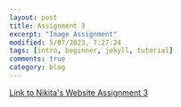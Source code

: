 ```yaml
---
layout: post
title: Assignment 3 
excerpt: "Image Assignment"
modified: 5/07/2023, 7:27:24
tags: [intro, beginner, jekyll, tutorial]
comments: true
category: blog
---
```

[Link to Nikita's Website Assignment 3](https://niki1311.github.io/blog/Assignment-3/)
